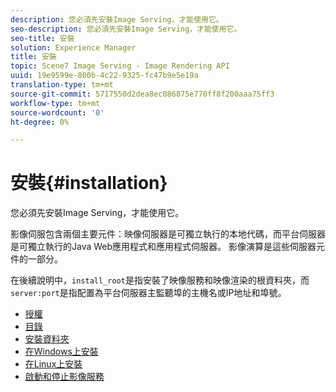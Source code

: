 ```yaml
---
description: 您必須先安裝Image Serving，才能使用它。
seo-description: 您必須先安裝Image Serving，才能使用它。
seo-title: 安裝
solution: Experience Manager
title: 安裝
topic: Scene7 Image Serving - Image Rendering API
uuid: 19e9599e-800b-4c22-9325-fc47b9e5e19a
translation-type: tm+mt
source-git-commit: 5717550d2dea8ec086875e770ff8f200aaa75ff3
workflow-type: tm+mt
source-wordcount: '0'
ht-degree: 0%

---
```



# 安裝{#installation}

您必須先安裝Image Serving，才能使用它。

影像伺服包含兩個主要元件：映像伺服器是可獨立執行的本地代碼，而平台伺服器是可獨立執行的Java Web應用程式和應用程式伺服器。 影像演算是這些伺服器元件的一部分。

在後續說明中，`install_root`是指安裝了映像服務和映像渲染的根資料夾，而`server:port`是指配置為平台伺服器主監聽埠的主機名或IP地址和埠號。

* [授權](c-licensing.md)
* [目錄](c-contents.md)
* [安裝資料夾](c-install-folder.md)
* [在Windows上安裝](t-installing-on-windows/t-installing-on-windows.md)
* [在Linux上安裝](c-installing-linux/c-installing-linux.md)
* [啟動和停止影像服務](t-starting-and-stopping/t-starting-and-stopping.md)
